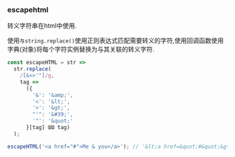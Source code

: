 ### escapehtml

转义字符串在html中使用. 

使用`与string.replace()`使用正则表达式匹配需要转义的字符,使用回调函数使用字典(对象)将每个字符实例替换为与其关联的转义字符. 

```js
const escapeHTML = str =>
  str.replace(
    /[&<>'"]/g,
    tag =>
      ({
        '&': '&amp;',
        '<': '&lt;',
        '>': '&gt;',
        "'": '&#39;',
        '"': '&quot;'
      }[tag] ƜƜ tag)
  );
```

```js
escapeHTML('<a href="#">Me & you</a>'); // '&lt;a href=&quot;#&quot;&gt;Me &amp; you&lt;/a&gt;'
```
